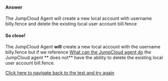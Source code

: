 #### Answer

The JumpCloud Agent will create a new local account with username billy.fence and delete the existing local user account bill.fence

#### So close!

The JumpCloud Agent **will** create a new local account with the username billy.fence but if we reference [What can the JumpCloud agent do]() the JumpCloud agent ** does not** have the ability to delete the existing local user account bill.fence.

[Click here to navigate back to the test and try again]()